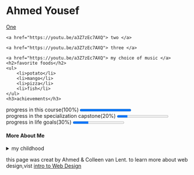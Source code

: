 <!DOCTYPE html>
<html lang="en">
<head>
    <title>final project</title>
</head>
<body>
    <h1>Ahmed Yousef</h1>
    <a href="https://youtu.be/a3Z7zEc7AXQ"> One </a>
  
    <a href="https://youtu.be/a3Z7zEc7AXQ"> two </a>
   
    <a href="https://youtu.be/a3Z7zEc7AXQ"> three </a>

    <a href="https://youtu.be/a3Z7zEc7AXQ"> my choice of music </a>
    <h2>favorite foods</h2>
    <ul>
        <li>potato</li>
        <li>mango</li>
        <li>pizza</li>
        <li>fish</li>
    </ul>
    <h3>achievements</h3>
   <span>progress in this course(100%)</span>
    <progress value="100" max="100"></progress><br>
    <span>progress in the specialization capstone(20%)</span>
    <progress value="20" max="100"></progress><br>
       <span>progress in life goals(30%)</span>
    <progress value="30" max="100"></progress>
<h4>More About Me</h4>
<details><summary>my childhood</summary>I grow up in egypt.I live in maadi and Im 18 years old.</details>
<img src="wd4e.png" alt="">
<p>this page was creat by Ahmed & Colleen van Lent. to learn more about web design,vist <a href="">intro to Web Design</a></p>
</body>
</html>
